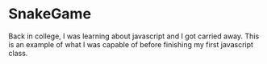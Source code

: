 # SnakeGame
Back in college, I was learning about javascript and I got carried away. This is an example of what I was capable of before finishing my first javascript class.
